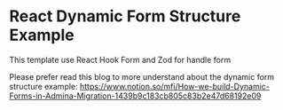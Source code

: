 # React Dynamic Form Structure Example

This template use React Hook Form and Zod for handle form 

Please prefer read this blog to more understand about the dynamic form structure example: https://www.notion.so/mfi/How-we-build-Dynamic-Forms-in-Admina-Migration-1439b9c183cb805c83b2e47d68192e09


```
